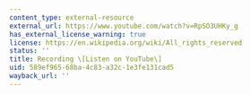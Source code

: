 ```yaml
---
content_type: external-resource
external_url: https://www.youtube.com/watch?v=RpSO3UHKy_g
has_external_license_warning: true
license: https://en.wikipedia.org/wiki/All_rights_reserved
status: ''
title: Recording \[Listen on YouTube\]
uid: 589ef965-68ba-4c83-a32c-1e3fe131cad5
wayback_url: ''
---
```

